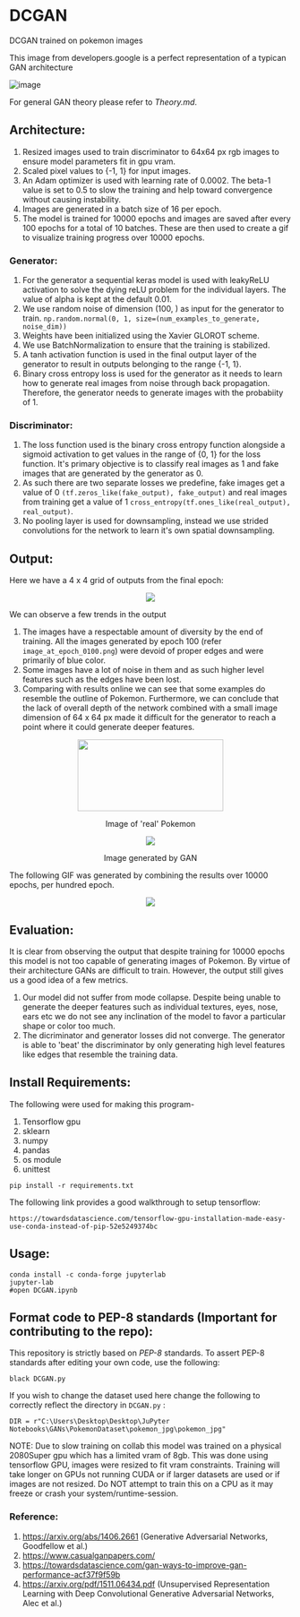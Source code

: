 # DCGAN
DCGAN trained on pokemon images

This image from developers.google is a perfect representation of a typican GAN architecture

![image](https://user-images.githubusercontent.com/80246631/142183155-0d3c7252-3de8-4d01-a0d3-2969d0d0fd3f.png)


For general GAN theory please refer to *Theory.md*. 

## Architecture:

1. Resized images used to train discriminator to 64x64 px rgb images to ensure model parameters fit in gpu vram. 
2. Scaled pixel values to {-1, 1} for input images.
3. An Adam optimizer is used with learning rate of 0.0002. The beta-1 value is set to 0.5 to slow the training and help toward convergence without causing instability. 
4. Images are generated in a batch size of 16 per epoch.
5. The model is trained for 10000 epochs and images are saved after every 100 epochs for a total of 10 batches. These are then used to create a gif to visualize training progress over 10000 epochs. 

### Generator:

1. For the generator a sequential keras model is used with leakyReLU activation to solve the dying reLU problem for the individual layers. The value of alpha is kept at the default 0.01.
2. We use random noise of dimension (100, ) as input for the generator to train. `np.random.normal(0, 1, size=(num_examples_to_generate, noise_dim))`
3. Weights have been initialized using the Xavier GLOROT scheme. 
4. We use BatchNormalization to ensure that the training is stabilized. 
5. A tanh activation function is used in the final output layer of the generator to result in outputs belonging to the range {-1, 1}.
6. Binary cross entropy loss is used for the generator as it needs to learn how to generate real images from noise through back propagation. Therefore, the generator needs to generate images with the probabiity of 1.

### Discriminator: 

1. The loss function used is the binary cross entropy function alongside a sigmoid activation to get values in the range of {0, 1} for the loss function. It's primary objective is to classify real images as 1 and fake images that are generated by the generator as 0.
2. As such there are two separate losses we predefine, fake images get a value of 0 `(tf.zeros_like(fake_output), fake_output)` and real images from training get a value of 1 `cross_entropy(tf.ones_like(real_output), real_output)`.
3. No pooling layer is used for downsampling, instead we use strided convolutions for the network to learn it's own spatial downsampling.


## Output: 

Here we have a 4 x 4 grid of outputs from the final epoch: 

<p align="center">
  <img src="https://user-images.githubusercontent.com/80246631/142175513-66397caa-1b79-4a6e-8e68-4ee7bc4d3b12.png" />

</p>

We can observe a few trends in the output

1. The images have a respectable amount of diversity by the end of training. All the images generated by epoch 100 (refer `image_at_epoch_0100.png`) were devoid of proper edges and were primarily of blue color.
2. Some images have a lot of noise in them and as such higher level features such as the edges have been lost. 
3. Comparing with results online we can see that some examples do resemble the outline of Pokemon. Furthermore, we can conclude that the lack of overall depth of the network combined with a small image dimension of 64 x 64 px made it difficult for the generator to reach a point where it could generate deeper features. 

<p align="center">
  <img src="https://user-images.githubusercontent.com/80246631/142178623-e3b0b26d-877e-4ce6-b4aa-9b5cd6e587aa.png" width="260" height="128">
</p>
 
<p align="center">
  Image of 'real' Pokemon
</p>


<p align="center">
  <img src="https://user-images.githubusercontent.com/80246631/142178881-57d43044-a968-47d5-be98-12877837283f.png">
</p>
 
<p align="center">
  Image generated by GAN
</p>

The following GIF was generated by combining the results over 10000 epochs, per hundred epoch.

<p align="center">
  <img src="https://github.com/Rajjeshwar/DCGAN/blob/main/dcgan.gif" />
</p>



## Evaluation: 

It is clear from observing the output that despite training for 10000 epochs this model is not too capable of generating images of Pokemon. By virtue of their architecture GANs are difficult to train. However, the output still gives us a good idea of a few metrics.

1. Our model did not suffer from mode collapse. Despite being unable to generate the deeper features such as individual textures, eyes, nose, ears etc we do not see any inclination of the model to favor a particular shape or color too much.   
2. The dicriminator and generator losses did not converge. The generator is able to 'beat' the discriminator by only generating high level features like edges that resemble the training data. 

 ## Install Requirements: 
 
 The following were used for making this program-
 1. Tensorflow gpu
 2. sklearn
 3. numpy
 4. pandas
 5. os module
 6. unittest
 
 ```
 pip install -r requirements.txt
 
 ```
The following link provides a good walkthrough to setup tensorflow:

```
https://towardsdatascience.com/tensorflow-gpu-installation-made-easy-use-conda-instead-of-pip-52e5249374bc
```

 ## Usage:
 
 ```
 conda install -c conda-forge jupyterlab
 jupyter-lab
 #open DCGAN.ipynb
 ```

## Format code to PEP-8 standards (Important for contributing to the repo): 
 
 This repository is strictly based on *PEP-8* standards. To assert PEP-8 standards after editing your own code, use the following: 
 
 ```
 black DCGAN.py

 ```
 
If you wish to change the dataset used here change the following to correctly reflect the directory in `DCGAN.py` :

`DIR = r"C:\Users\Desktop\Desktop\JuPyter Notebooks\GANs\PokemonDataset\pokemon_jpg\pokemon_jpg"`


NOTE: Due to slow training on collab this model was trained on a physical 2080Super gpu which has a limited vram of 8gb. This was done using tensorflow GPU, images were resized to fit vram constraints. Training will take longer on GPUs not running CUDA or if larger datasets are used or if images are not resized. Do NOT attempt to train this on a CPU as it may freeze or crash your system/runtime-session.

 
### Reference: 

1. https://arxiv.org/abs/1406.2661 (Generative Adversarial Networks, Goodfellow et al.)
2. https://www.casualganpapers.com/
3. https://towardsdatascience.com/gan-ways-to-improve-gan-performance-acf37f9f59b
4. https://arxiv.org/pdf/1511.06434.pdf (Unsupervised Representation Learning with Deep Convolutional Generative Adversarial Networks, Alec et al.)
 
